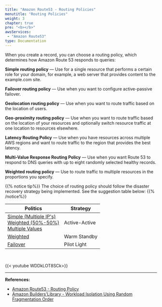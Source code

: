 ```yaml
---
title: "Amazon Route53 - Routing Policies"
menutitle: "Routing Policies"
weight: 3
chapter: true
pre: "<b></b>"
awsServices:
 - "Amazon Route53"
type: Documentation
---
```


When you create a record, you can choose a routing policy, which determines how Amazon Route 53 responds to queries:

**Simple routing policy** — Use for a single resource that performs a certain role for your domain, for example, a web server that provides content to the example.com site.

**Failover routing policy** — Use when you want to configure active-passive failover.

**Geolocation routing policy** — Use when you want to route traffic based on the location of users.

**Geo-proximity routing policy** — Use when you want to route traffic based on the location of your resources and optionally switch resource traffic at one location to resources elsewhere.

**Latency Routing Policy** — Use when you have resources across multiple AWS regions and want to route traffic to the region that provides the best latency.

**Multi-Value Response Routing Policy** — Use when you want Route 53 to respond to DNS queries with up to eight randomly selected healthy records.

**Weighted routing policy** — Use to route traffic to multiple resources in the proportions you specify.

{{% notice tip%}} <i class="fas fa-lightbulb"></i>
The choice of routing policy should follow the disaster recovery strategy being implemented. See the suggestion table below:
{{% /notice%}} 

| Politics | Strategy |
|-|-|
| [Simple (Multiple IP's)](https://docs.aws.amazon.com/Route53/latest/DeveloperGuide/routing-policy.html#routing-policy-simple) <br> [Weighted (50%-50%)](https://docs.aws.amazon.com/Route53/latest/DeveloperGuide/routing-policy.html#routing-policy-weighted) <br> [Multiple Values](https://docs.aws.amazon.com/Route53/latest/DeveloperGuide/routing-policy.html#routing-policy-multivalue) | Active-Active |
| [Weighted](https://docs.aws.amazon.com/Route53/latest/DeveloperGuide/routing-policy.html#routing-policy-weighted) | Warm Standby |
| [Failover](https://docs.aws.amazon.com/Route53/latest/DeveloperGuide/routing-policy.html#routing-policy-failover) | Pilot Light|

<br>

{{< youtube WDDkLOT8SCk>}}

---
**References:**
- [Amazon Route53 - Routing Policy](https://docs.aws.amazon.com/Route53/latest/DeveloperGuide/routing-policy.html)
- [Amazon Builders'Library - Workload Isolation Using Random Fragmentation Order](https://aws.amazon.com/builders-library/workload-isolation-using-shuffle-sharding/)
